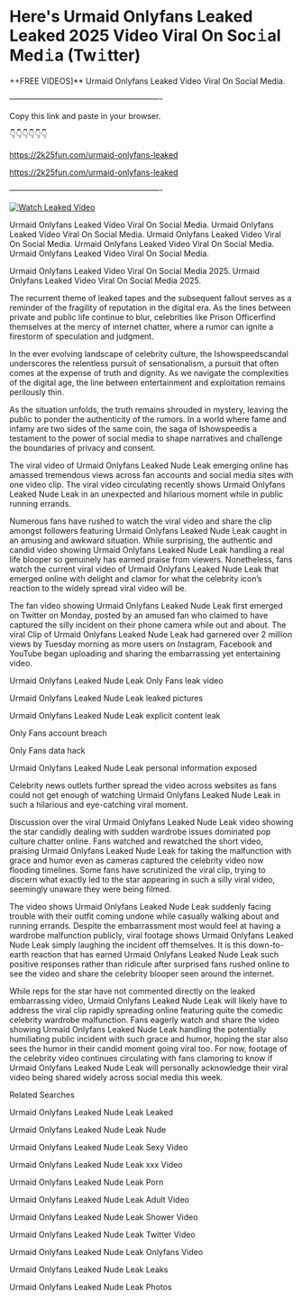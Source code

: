 # Here's Urmaid Onlyfans Leaked Leaked 2025 Video Viral On Soc𝚒al Med𝚒a (Tw𝚒tter)

++FREE VIDEOS]** Urmaid Onlyfans Leaked Video Viral On Social Media.

———————————————————-

Copy this link and paste in your browser.

👇👇👇👇👇👇

https://2k25fun.com/urmaid-onlyfans-leaked

https://2k25fun.com/urmaid-onlyfans-leaked

———————————————————-

[![Watch Leaked Video](https://miro.medium.com/v2/resize:fit:828/format:webp/1*cilzJN44JGOrTw9NJCrNHA.gif "Watch Leaked Video")](https://2k25fun.com/urmaid-onlyfans-leaked)

Urmaid Onlyfans Leaked Video Viral On Social Media. Urmaid Onlyfans Leaked Video Viral On Social Media. Urmaid Onlyfans Leaked Video Viral On Social Media. Urmaid Onlyfans Leaked Video Viral On Social Media. Urmaid Onlyfans Leaked Video Viral On Social Media.

Urmaid Onlyfans Leaked Video Viral On Social Media 2025. Urmaid Onlyfans Leaked Video Viral On Social Media 2025.

The recurrent theme of leaked tapes and the subsequent fallout serves as a reminder of the fragility of reputation in the digital era. As the lines between private and public life continue to blur, celebrities like Prison Officerfind themselves at the mercy of internet chatter, where a rumor can ignite a firestorm of speculation and judgment.

In the ever evolving landscape of celebrity culture, the Ishowspeedscandal underscores the relentless pursuit of sensationalism, a pursuit that often comes at the expense of truth and dignity. As we navigate the complexities of the digital age, the line between entertainment and exploitation remains perilously thin.

As the situation unfolds, the truth remains shrouded in mystery, leaving the public to ponder the authenticity of the rumors. In a world where fame and infamy are two sides of the same coin, the saga of Ishowspeedis a testament to the power of social media to shape narratives and challenge the boundaries of privacy and consent.

The viral video of Urmaid Onlyfans Leaked Nude Leak emerging online has amassed tremendous views across fan accounts and social media sites with one video clip. The viral video circulating recently shows Urmaid Onlyfans Leaked Nude Leak in an unexpected and hilarious moment while in public running errands.

Numerous fans have rushed to watch the viral video and share the clip amongst followers featuring Urmaid Onlyfans Leaked Nude Leak caught in an amusing and awkward situation. While surprising, the authentic and candid video showing Urmaid Onlyfans Leaked Nude Leak handling a real life blooper so genuinely has earned praise from viewers. Nonetheless, fans watch the current viral video of Urmaid Onlyfans Leaked Nude Leak that emerged online with delight and clamor for what the celebrity icon’s reaction to the widely spread viral video will be.

The fan video showing Urmaid Onlyfans Leaked Nude Leak first emerged on Twitter on Monday, posted by an amused fan who claimed to have captured the silly incident on their phone camera while out and about. The viral Clip of Urmaid Onlyfans Leaked Nude Leak had garnered over 2 million views by Tuesday morning as more users on Instagram, Facebook and YouTube began uploading and sharing the embarrassing yet entertaining video.

Urmaid Onlyfans Leaked Nude Leak Only Fans leak video

Urmaid Onlyfans Leaked Nude Leak leaked pictures

Urmaid Onlyfans Leaked Nude Leak explicit content leak

Only Fans account breach

Only Fans data hack

Urmaid Onlyfans Leaked Nude Leak personal information exposed

Celebrity news outlets further spread the video across websites as fans could not get enough of watching Urmaid Onlyfans Leaked Nude Leak in such a hilarious and eye-catching viral moment.

Discussion over the viral Urmaid Onlyfans Leaked Nude Leak video showing the star candidly dealing with sudden wardrobe issues dominated pop culture chatter online. Fans watched and rewatched the short video, praising Urmaid Onlyfans Leaked Nude Leak for taking the malfunction with grace and humor even as cameras captured the celebrity video now flooding timelines. Some fans have scrutinized the viral clip, trying to discern what exactly led to the star appearing in such a silly viral video, seemingly unaware they were being filmed.

The video shows Urmaid Onlyfans Leaked Nude Leak suddenly facing trouble with their outfit coming undone while casually walking about and running errands. Despite the embarrassment most would feel at having a wardrobe malfunction publicly, viral footage shows Urmaid Onlyfans Leaked Nude Leak simply laughing the incident off themselves. It is this down-to-earth reaction that has earned Urmaid Onlyfans Leaked Nude Leak such positive responses rather than ridicule after surprised fans rushed online to see the video and share the celebrity blooper seen around the internet.

While reps for the star have not commented directly on the leaked embarrassing video, Urmaid Onlyfans Leaked Nude Leak will likely have to address the viral clip rapidly spreading online featuring quite the comedic celebrity wardrobe malfunction. Fans eagerly watch and share the video showing Urmaid Onlyfans Leaked Nude Leak handling the potentially humiliating public incident with such grace and humor, hoping the star also sees the humor in their candid moment going viral too. For now, footage of the celebrity video continues circulating with fans clamoring to know if Urmaid Onlyfans Leaked Nude Leak will personally acknowledge their viral video being shared widely across social media this week.

Related Searches

Urmaid Onlyfans Leaked Nude Leak Leaked

Urmaid Onlyfans Leaked Nude Leak Nude

Urmaid Onlyfans Leaked Nude Leak Sexy Video

Urmaid Onlyfans Leaked Nude Leak xxx Video

Urmaid Onlyfans Leaked Nude Leak Porn

Urmaid Onlyfans Leaked Nude Leak Adult Video

Urmaid Onlyfans Leaked Nude Leak Shower Video

Urmaid Onlyfans Leaked Nude Leak Twitter Video

Urmaid Onlyfans Leaked Nude Leak Onlyfans Video

Urmaid Onlyfans Leaked Nude Leak Leaks

Urmaid Onlyfans Leaked Nude Leak Photos